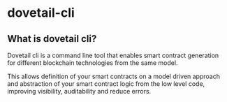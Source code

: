 # dovetail-cli

## What is dovetail cli?

Dovetail cli is a command line tool that enables smart contract generation for different blockchain technologies from the same model.

This allows definition of your smart contracts on a model driven approach and abstraction of your smart contract logic from the low level code, improving visibility, auditability and reduce errors.
